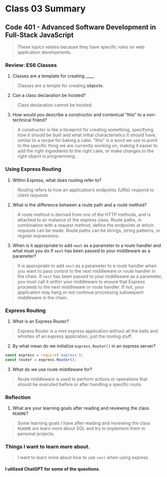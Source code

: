 # Class 03 Summary
## Code 401 - Advanced Software Development in Full-Stack JavaScript

> These topics relates because they have specific roles on web application developments.

### Review: ES6 Classes
1. Classes are a template for creating ____.
> Classes are a temple for creating **objects**.
2. Can a class declaration be hoisted?
> Class declaration cannot be hoisted.
3. How would you describe a constructor and contextual “this” to a non-technical friend?
> A constructor is like a blueprint for creating something, specifying how it should be built and what initial characteristics it should have, similar to a recipe for baking a cake. "this" is a word we use to point to the specific thing we are currently working on, making it easier to add the right ingredients to the right cake, or make changes to the right object in programming.

### Using Express Routing
1. Within Express, what does routing refer to?
> Routing refers to how an application’s endpoints (URIs) respond to client requests.
2. What is the difference between a route path and a route method?
> A route method is derived from one of the HTTP methods, and is attached to an instance of the express class.
> Route paths, in combination with a request method, define the endpoints at which requests can be made. Route paths can be strings, string patterns, or regular expressions.
3. When is it appropriate to add `next` as a parameter to a route handler and what must you do if `next` has been passed to your middleware as a parameter?
> It is appropriate to add `next` as a parameter to a route handler when you want to pass control to the next middleware or route handler in the chain.
> If `next` has been passed to your middleware as a parameter, you must call it within your middleware to ensure that Express proceeds to the next middleware or route handler. If not, your application may hang or not continue processing subsequent middleware in the chain.

### Express Routing
1. What is an Express Router?
> Express Router is a mini express application without all the bells and whistles of an express application, just the routing stuff.
2. By what mean do we initialize `express.Router()` in an express server?
```javascript
const express = require('express');
const router = express.Router();
```
3. What do we use route middleware for?
> Route middleware is used to perform actions or operations that should be executed before or after handling a specific route.

### Reflection
1. What are your learning goals after reading and reviewing the class `README`?
> Some learning goals I have after reading and reviewing the class `README` are learn more about SQL and try to implement them in personal projects.

### Things I want to learn more about.
> I want to learn more about how to use `next` when using express.

#### I utilized ChatGPT for some of the questions.
